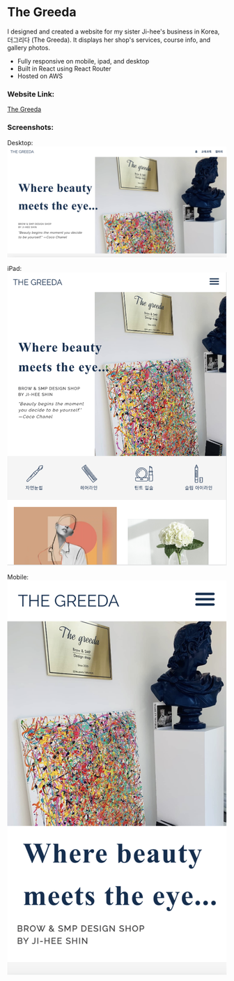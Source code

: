 # The Greeda

I designed and created a website for my sister Ji-hee's business in Korea, 더그리다 (The Greeda). It displays her shop's services, course info, and gallery photos.
- Fully responsive on mobile, ipad, and desktop
- Built in React using React Router
- Hosted on AWS

### Website Link:
[The Greeda](http://the-greeda.s3-website.ap-northeast-2.amazonaws.com/)

### Screenshots:
Desktop:
![Desktop Screenshot](The_Greeda_Homepage_desktop.png)

iPad:
![iPad Screenshot](The_Greeda_Homepage_ipad.png)

Mobile:  
![Mobile Screenshot](The_Greeda_Homepage_mobile.png)
